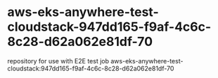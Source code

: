 # aws-eks-anywhere-test-cloudstack-947dd165-f9af-4c6c-8c28-d62a062e81df-70
repository for use with E2E test job aws-eks-anywhere-test-cloudstack:947dd165-f9af-4c6c-8c28-d62a062e81df-70
